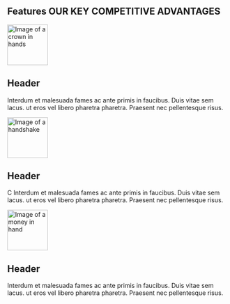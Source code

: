 <!DOCTYPE html>
<html 
lang="en"
data-page="index"
data-siteurl="https://adnull.com"
dir="ltr"
class="no-js  page-index">
  <head>
    <meta charset="utf-8">
<meta name="viewport" content="width=device-width, initial-scale=1">

<section id="abb-cross-promotion" class="bg-secondary hide-on-ios hide-on-android">
  <div class="container content">
    <div class="phablet-width">
      <h2>
        Features <span class="avoid-wrap">OUR KEY COMPETITIVE ADVANTAGES</span>
      </h2>
    </div>

</ul>
    </div>
  </div>
</div>
<div class="item-group container content">
  <div class="row">
    <div class="column one-third">
      <img
        height="93"
        width="93"
        src="/img/crowninhands-illustration.png"
        alt="Image of a crown in hands">
      <h2 class="h3">Header</h2>
      <p>Interdum et malesuada fames ac ante primis in faucibus. Duis vitae sem lacus. ut eros vel libero pharetra pharetra. Praesent nec pellentesque risus.</p>
    </div>
    <div class="column one-third">
      <img
        height="93"
        width="93"
        src="/img/handshake-illustration.png"
        alt="Image of a handshake">
      <h2 class="h3">Header</h2>
      <p>С Interdum et malesuada fames ac ante primis in faucibus. Duis vitae sem lacus. ut eros vel libero pharetra pharetra. Praesent nec pellentesque risus.</p>
    </div>
    <div class="column one-third">
      <img
        height="93"
        width="93"
        src="/img/money-illustration.png"
        alt="Image of a money in hand">
      <h2 class="h3">Header</h2>
      <p> Interdum et malesuada fames ac ante primis in faucibus. Duis vitae sem lacus. ut eros vel libero pharetra pharetra. Praesent nec pellentesque risus.</p>
    </div>
  </div>
</div>

 </body>
</html>
